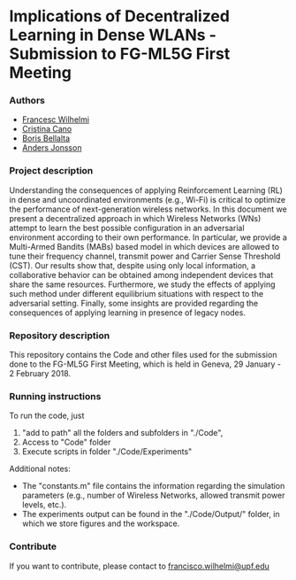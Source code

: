 # Implications of Decentralized Learning in Dense WLANs - Submission to FG-ML5G First Meeting

### Authors
* [Francesc Wilhelmi](https://github.com/fwilhelmi)
* [Cristina Cano](http://ccanobs.github.io/)
* [Boris Bellalta](http://www.dtic.upf.edu/~bbellalt/)
* [Anders Jonsson](http://www.tecn.upf.es/~jonsson/)

### Project description
Understanding the consequences of applying Reinforcement Learning (RL) in dense and uncoordinated environments (e.g., Wi-Fi) is critical to optimize the performance of next-generation wireless networks. In this document we present a decentralized approach in which Wireless Networks (WNs) attempt to learn the best possible configuration in an adversarial environment according to their own performance. In particular, we provide a Multi-Armed Bandits (MABs) based model in which devices are allowed to tune their frequency channel, transmit power and Carrier Sense Threshold (CST). Our results show that, despite using only local information, a collaborative behavior can be obtained among independent devices that share the same resources. Furthermore, we study the effects of applying such method under different equilibrium situations with respect to the adversarial setting. Finally, some insights  are provided regarding the consequences of applying learning in presence of legacy nodes.

### Repository description
This repository contains the Code and other files used for the submission done to the FG-ML5G First Meeting, which is held in Geneva, 29 January - 2 February 2018.

### Running instructions
To run the code, just 
1) "add to path" all the folders and subfolders in "./Code", 
2) Access to "Code" folder
3) Execute scripts in folder "./Code/Experiments"

Additional notes:
* The "constants.m" file contains the information regarding the simulation parameters (e.g., number of Wireless Networks, allowed transmit power levels, etc.).
* The experiments output can be found in the "./Code/Output/" folder, in which we store figures and the workspace.

### Contribute

If you want to contribute, please contact to francisco.wilhelmi@upf.edu
